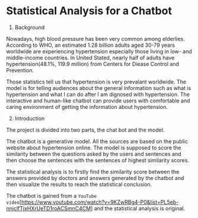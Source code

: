 # Statistical Analysis for a Chatbot
1. Background 

  Nowadays, high blood pressure has been very common among elderlies. According to WHO, an estimated 1.28 billion adults aged 30-79 years worldwide are experiencing hypertension especially those living in low- and middle-income countries. In United Stated, nearly half of adults have hypertension(48.1%, 119.9 million) from Centers for Diease Control and Prevention. 

  Those statistics tell us that hypertension is very prevalant worldwide. The model is for telling audiences about the general information such as what is hypertension and what I can do after I am dignosed with hypertension. The interactive and human-like chatbot can provide users with comfortable and caring environment of getting the information about hypertension.


2. Introduction

  The project is divided into two parts, the chat bot and the model.

  The chatbot is a generative model. All the sources are based on the public website about hypertension online. The model is supposed to score the similarity between the questions asked by the users and sentences and then choose the sentences with the sentences of highest similarity scores. 
  
  The statistical analysis is to firstly find the similarity score between the answers provided by doctors and answers generated by the chatbot and then visualize the results to reach the statistical conclusion.

  The chatbot is gained from a `YouTube video`[https://www.youtube.com/watch?v=9KZwRBg4-P0&list=PL5eb-nnjclfTjxHXrUeTD1roACSmnC4CM] and the statistical analysis is original.

